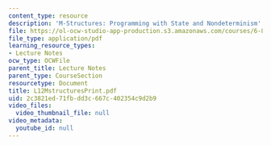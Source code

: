 ```yaml
---
content_type: resource
description: 'M-Structures: Programming with State and Nondeterminism'
file: https://ol-ocw-studio-app-production.s3.amazonaws.com/courses/6-827-multithreaded-parallelism-languages-and-compilers-fall-2002/2c3821ed71fbdd3c667c402354c9d2b9_L12MstructuresPrint.pdf
file_type: application/pdf
learning_resource_types:
- Lecture Notes
ocw_type: OCWFile
parent_title: Lecture Notes
parent_type: CourseSection
resourcetype: Document
title: L12MstructuresPrint.pdf
uid: 2c3821ed-71fb-dd3c-667c-402354c9d2b9
video_files:
  video_thumbnail_file: null
video_metadata:
  youtube_id: null
---
```

